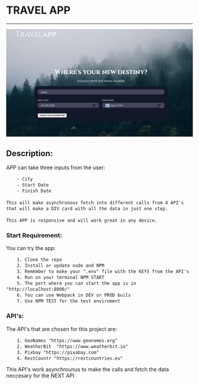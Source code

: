 # TRAVEL APP 
***
<img src = "./src/client/assets/images/img-demo.png"/>

## Description: 
APP can take three inputs from the user: 
```
    - City
    - Start Date
    - Finish Date

This will make asynchronous fetch into different calls from 4 API's that will make a DIV card with all the data in just one step.

This APP is responsive and will work great in any device.
```
### Start Requirement: 
You can try the app:
```
    1. Clone the repo
    2. Install or update node and NPM
    3. Remember to make your ".env" file with the KEYS from the API's
    4. Run on your terminal NPM START
    5. The port where you can start the app is in "http://localhost:8000/"
    6. You can use Webpack in DEV or PROD buils
    7. Use NPM TEST for the test enviroment
```
### API's:
The API's that are chosen for this project are:
```
    1. GeoNames "https://www.geonames.org"
    2. WeatherBit  "https://www.weatherbit.io"
    3. Pixbay "https://pixabay.com"
    4. RestCountr "https://restcountries.eu"
```
This API's work asynchrounus to make the calls and fetch the data neccesary for the NEXT API

